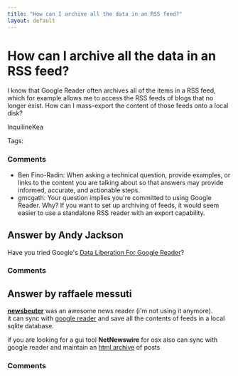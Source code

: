 ```yaml
---
title: "How can I archive all the data in an RSS feed?"
layout: default
---
```

How can I archive all the data in an RSS feed?
=====================
I know that Google Reader often archives all of the items in a RSS feed,
which for example allows me to access the RSS feeds of blogs that no
longer exist. How can I mass-export the content of those feeds onto a
local disk?

InquilineKea

Tags: <web-archiving>

### Comments ###
* Ben Fino-Radin: When asking a technical question, provide examples, or links to the
content you are talking about so that answers may provide informed,
accurate, and actionable steps.
* gmcgath: Your question implies you're committed to using Google Reader. Why? If
you want to set up archiving of feeds, it would seem easier to use a
standalone RSS reader with an export capability.


Answer by Andy Jackson
----------------
Have you tried Google's [Data Liberation For Google
Reader](http://www.dataliberation.org/google/reader)?

### Comments ###

Answer by raffaele messuti
----------------
[**newsbeuter**](http://www.newsbeuter.org/) was an awesome news reader
(i'm not using it anymore).\
 it can sync with [google
reader](http://www.newsbeuter.org/doc/newsbeuter.html#_google_reader_support)
and save all the contents of feeds in a local sqlite database.

if you are looking for a gui tool **NetNewswire** for osx also can sync
with google reader and maintain an [html
archive](http://ranchero.com/netnewswire/help/3.2/en/htmlArchive.html)
of posts

### Comments ###

